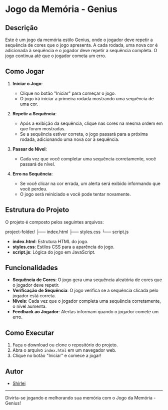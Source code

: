 # Jogo da Memória - Genius

## Descrição

Este é um jogo da memória estilo Genius, onde o jogador deve repetir a sequência de cores que o jogo apresenta. A cada rodada, uma nova cor é adicionada à sequência e o jogador deve repetir a sequência completa. O jogo continua até que o jogador cometa um erro.

## Como Jogar

1. **Iniciar o Jogo**:

   - Clique no botão "Iniciar" para começar o jogo.
   - O jogo irá iniciar a primeira rodada mostrando uma sequência de uma cor.

2. **Repetir a Sequência**:

   - Após a exibição da sequência, clique nas cores na mesma ordem em que foram mostradas.
   - Se a sequência estiver correta, o jogo passará para a próxima rodada, adicionando uma nova cor à sequência.

3. **Passar de Nível**:

   - Cada vez que você completar uma sequência corretamente, você passará de nível.

4. **Erro na Sequência**:
   - Se você clicar na cor errada, um alerta será exibido informando que você perdeu.
   - O jogo será reiniciado e você pode tentar novamente.

## Estrutura do Projeto

O projeto é composto pelos seguintes arquivos:

project-folder/
├── index.html
├── styles.css
└── script.js

- **index.html**: Estrutura HTML do jogo.
- **styles.css**: Estilos CSS para a aparência do jogo.
- **script.js**: Lógica do jogo em JavaScript.

## Funcionalidades

- **Sequência de Cores**: O jogo gera uma sequência aleatória de cores que o jogador deve repetir.
- **Verificação de Sequência**: O jogo verifica se a sequência clicada pelo jogador está correta.
- **Níveis**: Cada vez que o jogador completa uma sequência corretamente, o nível aumenta.
- **Feedback ao Jogador**: Alertas informam quando o jogador comete um erro.

## Como Executar

1. Faça o download ou clone o repositório do projeto.
2. Abra o arquivo `index.html` em um navegador web.
3. Clique no botão "Iniciar" e comece a jogar!

## Autor

- [Shirlei](https://github.com/ShirleiMachado)

---

Divirta-se jogando e melhorando sua memória com o Jogo da Memória - Genius!
